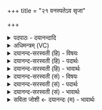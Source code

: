 +++
title = "२१ वनस्पतेऽव सृजा"

+++
<details><summary>पदपाठः - दयानन्दादि</summary>

वन॑स्पते। अव॑। सृ॒ज॒। ररा॑णः। त्मना॑। दे॒वेषु॑। अ॒ग्निः। ह॒व्यम्। श॒मि॒ता। सू॒द॒या॒ति॒। २१।
</details>

<details><summary>अधिमन्त्रम् (VC)</summary>

- विद्वांसो देवता
- प्रजापतिर्ऋषिः
- विराडुष्णिक्
- ऋषभः
</details>

<details><summary>दयानन्द-सरस्वती (हि) - विषयः</summary>

जिज्ञासु कैसा हो, इस विषय को अगले मन्त्र में कहा है ॥
</details>

<details><summary>दयानन्द-सरस्वती (हि) - पदार्थः</summary>

पदार्थान्वयभाषाः -  हे (वनस्पते) सेवन योग्य शास्त्र के रक्षक जिज्ञासु पुरुष ! जैसे (शमिता) यज्ञसम्बन्धी (अग्निः) अग्नि (हव्यम्) ग्रहण करने योग्य होम के द्रव्यों को (सूदयाति) सूक्ष्म कर वायु में पसारता है, वैसे (त्मना) अपने आत्मा से (देवेषु) दिव्य गुणों के समान विद्वानों में (रराणः) रमण करते हुए ग्रहण करने योग्य पदार्थों को (अव, सृजा) उत्तम प्रकार से बनाओ ॥२१ ॥
</details>

<details><summary>दयानन्द-सरस्वती (हि) - भावार्थः</summary>

भावार्थभाषाः -  इस मन्त्र में वाचकलुप्तोपमालङ्कार है। जैसे शुद्ध आकाशादि में अग्नि शोभायमान होता है, वैसे विद्वानों में स्थित जिज्ञासु पुरुष सुन्दर प्रकाशित स्वरूपवाला होता है ॥२१ ॥
</details>

<details><summary>दयानन्द-सरस्वती (सं) - विषयः</summary>

जिज्ञासुः कीदृशो भवेदित्याह ॥
</details>

<details><summary>दयानन्द-सरस्वती (सं) - पदार्थः</summary>

पदार्थान्वयभाषाः -  हे वनस्पते ! यथा शमिताऽग्निर्हव्यं सूदयाति, तथा त्मना देवेषु रराणः सन् हव्यमवसृज ॥२१ ॥
</details>

<details><summary>दयानन्द-सरस्वती (सं) - भावार्थः</summary>

भावार्थभाषाः -  अत्र वाचकलुप्तोपमालङ्कारः। यथा दिव्येष्वन्तरिक्षादिषु वह्नी राजते, तथा विद्वत्सु स्थितो जिज्ञासुः सुप्रकाशितात्मा भवति ॥२१ ॥
</details>

<details><summary>सविता जोशी ← दयानन्दः (म) - भावार्थः</summary>

भावार्थभाषाः -  या मंत्रात वाचकलुप्तोपमालंकार आहे. शुभ्र आकाशात जसा अग्नी शोभून दिसतो तसे विद्वानांमध्ये जिज्ञासू पुरुष शोभून दिसतो.
</details>